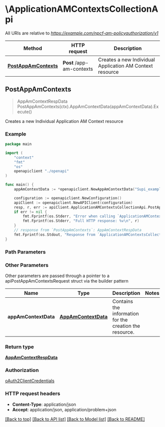 # \ApplicationAMContextsCollectionApi

All URIs are relative to *https://example.com/npcf-am-policyauthorization/v1*

Method | HTTP request | Description
------------- | ------------- | -------------
[**PostAppAmContexts**](ApplicationAMContextsCollectionApi.md#PostAppAmContexts) | **Post** /app-am-contexts | Creates a new Individual Application AM Context resource



## PostAppAmContexts

> AppAmContextRespData PostAppAmContexts(ctx).AppAmContextData(appAmContextData).Execute()

Creates a new Individual Application AM Context resource

### Example

```go
package main

import (
    "context"
    "fmt"
    "os"
    openapiclient "./openapi"
)

func main() {
    appAmContextData := *openapiclient.NewAppAmContextData("Supi_example", "TermNotifUri_example") // AppAmContextData | Contains the information for the creation the resource.

    configuration := openapiclient.NewConfiguration()
    apiClient := openapiclient.NewAPIClient(configuration)
    resp, r, err := apiClient.ApplicationAMContextsCollectionApi.PostAppAmContexts(context.Background()).AppAmContextData(appAmContextData).Execute()
    if err != nil {
        fmt.Fprintf(os.Stderr, "Error when calling `ApplicationAMContextsCollectionApi.PostAppAmContexts``: %v\n", err)
        fmt.Fprintf(os.Stderr, "Full HTTP response: %v\n", r)
    }
    // response from `PostAppAmContexts`: AppAmContextRespData
    fmt.Fprintf(os.Stdout, "Response from `ApplicationAMContextsCollectionApi.PostAppAmContexts`: %v\n", resp)
}
```

### Path Parameters



### Other Parameters

Other parameters are passed through a pointer to a apiPostAppAmContextsRequest struct via the builder pattern


Name | Type | Description  | Notes
------------- | ------------- | ------------- | -------------
 **appAmContextData** | [**AppAmContextData**](AppAmContextData.md) | Contains the information for the creation the resource. | 

### Return type

[**AppAmContextRespData**](AppAmContextRespData.md)

### Authorization

[oAuth2ClientCredentials](../README.md#oAuth2ClientCredentials)

### HTTP request headers

- **Content-Type**: application/json
- **Accept**: application/json, application/problem+json

[[Back to top]](#) [[Back to API list]](../README.md#documentation-for-api-endpoints)
[[Back to Model list]](../README.md#documentation-for-models)
[[Back to README]](../README.md)

